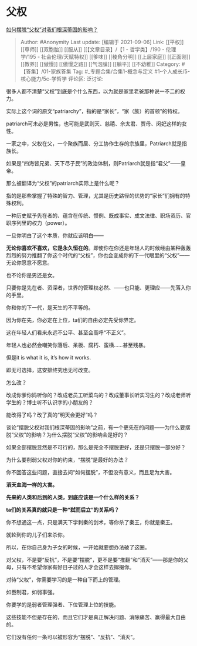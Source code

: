 # 父权
[如何摆脱“父权”对我们根深蒂固的影响？](https://www.zhihu.com/question/328022305/answer/2101723279)

> Author: #Anonymity
> Last update: [编辑于 2021-09-06]
> Link: [[平权]] [[尊师]] [[双胞胎]] [[服从]] [[【文章目录】/【1 - 哲学类】/190 - 伦理学/195 - 社会伦理/天赋特权]] [[爹味]] [[棱角分明]] [[上层家庭]] [[正面刚]] [[教养]] [[傲慢]] [[傲慢之路]] [[气泡膜]] [[躺平]] [[不幼稚]]
> Category: #【答集】/01-家族答集
> Tag: #_专题合集/合集1-概念与定义 #1-个人成长/5-核心能力/5c-学哲学
> 评论区:
> 泛讨论:

很多人都不清楚“父权”到底是个什么东西，以为就是家里老爸那种说一不二的权力。

实际上这个词的原文“patriarchy”，指的是“家长”，“家（族）的首领”的特权。

patriarch可未必是男性，也可能是武则天、慈禧、佘太君、贾母、闵妃这样的女性。

一家之中，父权在父，一个聚族而居、分工协作生存的宗族里，Patriarch就是指族长。

如果是“四海皆兄弟、天下尽子民”的政治体制，则Patriarch就是指“君父”——皇帝。

那么被翻译为“父权”的patriarch实际上是什么呢？

指的是那些掌握了特殊的智力、管理，尤其是历史路径的优势的“家长”们拥有的特殊权利。

一种历史赋予先在者的、蕴含在传统、惯例、既成事实、成文法律、职场资历、官职序列里的权力（power）。

一旦你明白了这个本质，你就应该明白——

**无论你喜欢不喜欢，它是永久恒在的**。即使你在你还是年轻人的时候经由某种轰轰烈烈的努力推翻了你这个时代的“父权”，你也会变成你的下一代眼里的“父权”——无论你愿意不愿意。

也不论你是男还是女。

只要你是先在者、资深者，世界的管理权必然、——也只能、更理应——先落入你的手里。

你和你的下一代，是天生的不平等的。

因为你在先，你必定在上位，ta们的自由必定先受你界定。

这在年轻人们看来永远不公平、甚至会高呼“不正义”。

年轻人也必然会嘲笑你落后、呆板、腐朽、蛮横……甚至残暴。

但是it is what it is, it’s how it works.

即无可选择，这安排终究也无可改变。

怎么改？

改成你爹你妈听你的？改成老员工听菜鸟的？改成董事长听实习生的？改成老师听学生的？博士听不认识字的小朋友的？

能改得了吗？改了真的“明天会更好”吗？

谈论“摆脱父权对我们根深蒂固的影响”之前，有一个更先在的问题——为什么要摆脱“父权”的影响？为什么摆脱“父权”的影响会是好的？

如果全部摆脱显然是不可行的，那么是完全不摆脱更好，还是只摆脱一部分好？

为什么要削弱父权对你的约束，“摆脱”是最好的办法？

你不回答这些问题，直接去问“如何摆脱”，不但没有意义，而且足为大害。

**滔天血海一样的大害。**

**先来的人类和后到的人类，到底应该是一个什么样的关系？**

**ta们的关系真的就只是一种“弑而后立”的关系吗？**

你不想通这一点，只是满天下学刺秦的剑术，等你杀了秦王，你就是秦王。

就轮到你的儿子们来杀你。

所以，在你自己身为子女的时候，一开始就要想办法破了这圈。

对父权，不是要“反抗”，不是要“摆脱”，更不是要“推翻”和“消灭”——那是你的父母，只有不希望你家有好日子过的人才会这样去撺掇你。

对待“父权”，你需要学习的是一种自下而上的管理。

如臣制君，如弱事强。

你要学的是弱者管理强者、下位管理上位的技能。

这些技能不但是存在的，而且它们才是真正解决问题、消除痛苦、赢得最大自由的。

它们没有任何一条可以被形容为“摆脱”、“反抗”、“消灭”。
